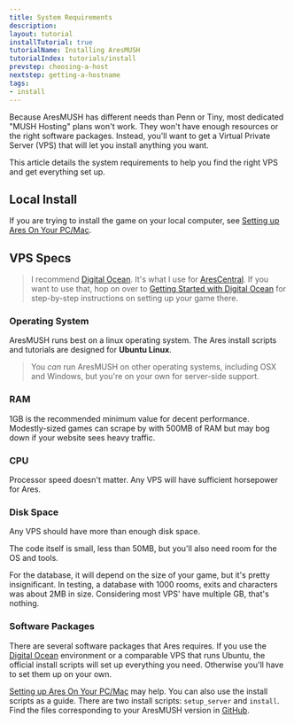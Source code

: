 ```yaml
---
title: System Requirements
description:
layout: tutorial
installTutorial: true
tutorialName: Installing AresMUSH
tutorialIndex: tutorials/install
prevstep: choosing-a-host
nextstep: getting-a-hostname
tags: 
- install
---
```


Because AresMUSH has different needs than Penn or Tiny, most dedicated "MUSH Hosting" plans won't work.  They won't have enough resources or the right software packages.  Instead, you'll want to get a Virtual Private Server (VPS) that will let you install anything you want.  

This article details the system requirements to help you find the right VPS and get everything set up.


## Local Install

If you are trying to install the game on your local computer, see [Setting up Ares On Your PC/Mac](/tutorials/code/local-setup).

## VPS Specs

> I recommend [Digital Ocean](http://www.digitalocean.com/?refcode=5c07173bc1f2).  It's what I use for [AresCentral](/arescentral).  If you want to use that, hop on over to [Getting Started with Digital Ocean](/tutorials/install/digital-ocean) for step-by-step instructions on setting up your game there.

### Operating System

AresMUSH runs best on a linux operating system.  The Ares install scripts and tutorials are designed for **Ubuntu Linux**.

> You _can_ run AresMUSH on other operating systems, including OSX and Windows, but you're on your own for server-side support.

### RAM

1GB is the recommended minimum value for decent performance.   Modestly-sized games can scrape by with 500MB of RAM but may bog down if your website sees heavy traffic.

### CPU

Processor speed doesn't matter.  Any VPS will have sufficient horsepower for Ares.

### Disk Space

Any VPS should have more than enough disk space.

The code itself is small, less than 50MB, but you'll also need room for the OS and tools.

For the database, it will depend on the size of your game, but it's pretty insignificant.  In testing, a database with 1000 rooms, exits and characters was about 2MB in size.  Considering most VPS' have multiple GB, that's nothing.

### Software Packages

There are several software packages that Ares requires.  If you use the [Digital Ocean](/tutorials/install/digital-ocean) environment or a comparable VPS that runs Ubuntu, the official install scripts will set up everything you need.  Otherwise you'll have to set them up on your own.  

[Setting up Ares On Your PC/Mac](/tutorials/code/local-setup) may help.  You can also use the install scripts as a guide.  There are two install scripts: `setup_server` and `install`.  Find the files corresponding to your AresMUSH version in [GitHub](https://github.com/AresMUSH/aresmush/tree/master/bin).